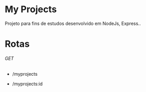 # My Projects

Projeto para fins de estudos desenvolvido em NodeJs, Express..

# Rotas

###### GET

- /myprojects

- /myprojects:id
